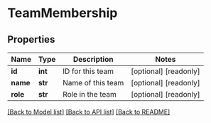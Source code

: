 # TeamMembership

## Properties
Name | Type | Description | Notes
------------ | ------------- | ------------- | -------------
**id** | **int** | ID for this team | [optional] [readonly] 
**name** | **str** | Name of this team | [optional] [readonly] 
**role** | **str** | Role in the team | [optional] [readonly] 

[[Back to Model list]](../README.md#documentation-for-models) [[Back to API list]](../README.md#documentation-for-api-endpoints) [[Back to README]](../README.md)


